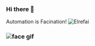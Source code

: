 ### Hi there 👋
Automation is Facination!
![Elrefai](https://github.com/Abo-hmeed/Abo-hmeed/assets/114250600/a5e54429-c8d0-4dc7-aa72-0eec3df5fada)

### ![face gif](https://github.com/Abo-hmeed/Abo-hmeed/assets/114250600/33dd36ce-1654-465e-944a-369c82cca729)

<!--
**Abo-hmeed/Abo-hmeed** is a ✨ _special_ ✨ repository because its `README.md` (this file) appears on your GitHub profile.

Here are some ideas to get you started:

- 🔭 I’m currently working on ...
- 🌱 I’m currently learning ...
- 👯 I’m looking to collaborate on ...
- 🤔 I’m looking for help with ...
- 💬 Ask me about ...
- 📫 How to reach me: ...
- 😄 Pronouns: ...
- ⚡ Fun fact: ...
-->
